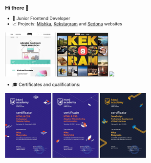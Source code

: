 ### Hi there 👋


<!-- **NikaBuzynska/NikaBuzynska** is a ✨ _special_ ✨ repository because its `README.md` (this file) appears on your GitHub profile. -->

- 🔭 Junior Frontend Developer
- 📈 Projects: [Mishka](https://nikabuzynska.github.io/2221685-mishka-27/), [Kekstagram](https://nikabuzynska.github.io/2221685-kekstagram-28/) and [Sedona](https://nikabuzynska.github.io/2221685-sedona-35/) websites 
<p>
<img src="IMAGES/mishka.jpeg" width="33%" href="https://nikabuzynska.github.io/2221685-mishka-27/">
<img src="IMAGES/kekstagram.jpeg" width="33%">
<img src="IMAGES/sedona.png" width="30%">
</p>

- 🎓 Certificates and qualifications:
<p>
<img src="IMAGES/HTML-1.jpeg" width="30%">
<img src="IMAGES/HTML-2.jpeg" width="30%">
<img src="IMAGES/JS.jpeg" width="30%">
</p>

